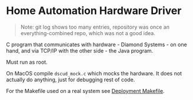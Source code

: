 # Home Automation Hardware Driver

> Note: git log shows too many entries, repository was once an everything-combined repo, which was not a good idea.

C program that communicates with hardware - Diamond Systems - on one hand, and via TCP/IP with the other side - the Java program.

Must run as root.

On MacOS compile `dscud_mock.c` which mocks the hardware. It does not actually do anything, just for debugging rest of code. 

For the Makefile used on a real system see [Deployment Makefile](../home-automation/deployment/makefile/Makefile).